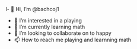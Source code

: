 l- 👋 Hi, I’m @bachcoj1
- 👀 I’m interested in a playing
- 🌱 I’m currently learning math
- 💞️ I’m looking to collaborate on to happy
- 📫 How to reach me playing and learnning math

<!---
bachcoj1/bachcoj1 is a ✨ special ✨ repository because its `README.md` (this file) appears on your GitHub profile.
You can click the Preview link to take a look at your changes.
--->
